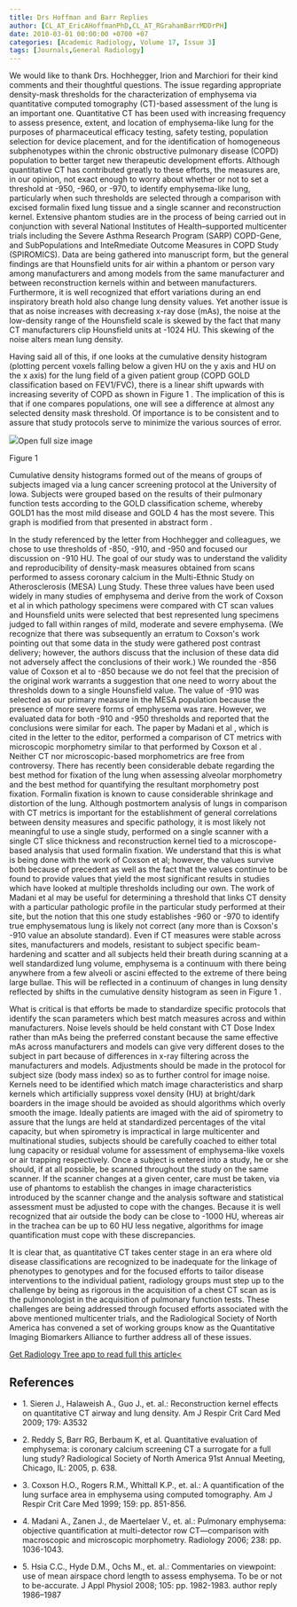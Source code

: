 ```yaml
---
title: Drs Hoffman and Barr Replies
author: [CL_AT_EricAHoffmanPhD,CL_AT_RGrahamBarrMDDrPH]
date: 2010-03-01 00:00:00 +0700 +07
categories: [Academic Radiology, Volume 17, Issue 3]
tags: [Journals,General Radiology]
---
```

We would like to thank Drs. Hochhegger, Irion and Marchiori for their kind comments and their thoughtful questions. The issue regarding appropriate density-mask thresholds for the characterization of emphysema via quantitative computed tomography (CT)-based assessment of the lung is an important one. Quantitative CT has been used with increasing frequency to assess presence, extent, and location of emphysema-like lung for the purposes of pharmaceutical efficacy testing, safety testing, population selection for device placement, and for the identification of homogeneous subphenotypes within the chronic obstructive pulmonary disease (COPD) population to better target new therapeutic development efforts. Although quantitative CT has contributed greatly to these efforts, the measures are, in our opinion, not exact enough to worry about whether or not to set a threshold at -950, -960, or -970, to identify emphysema-like lung, particularly when such thresholds are selected through a comparison with excised formalin fixed lung tissue and a single scanner and reconstruction kernel. Extensive phantom studies are in the process of being carried out in conjunction with several National Institutes of Health–supported multicenter trials including the Severe Asthma Research Program (SARP) COPD-Gene, and SubPopulations and InteRmediate Outcome Measures in COPD Study (SPIROMICS). Data are being gathered into manuscript form, but the general findings are that Hounsfield units for air within a phantom or person vary among manufacturers and among models from the same manufacturer and between reconstruction kernels within and between manufacturers. Furthermore, it is well recognized that effort variations during an end inspiratory breath hold also change lung density values. Yet another issue is that as noise increases with decreasing x-ray dose (mAs), the noise at the low-density range of the Hounsfield scale is skewed by the fact that many CT manufacturers clip Hounsfield units at -1024 HU. This skewing of the noise alters mean lung density.

Having said all of this, if one looks at the cumulative density histogram (plotting percent voxels falling below a given HU on the y axis and HU on the x axis) for the lung field of a given patient group (COPD GOLD classification based on FEV1/FVC), there is a linear shift upwards with increasing severity of COPD as shown in  Figure 1 . The implication of this is that if one compares populations, one will see a difference at almost any selected density mask threshold. Of importance is to be consistent and to assure that study protocols serve to minimize the various sources of error.

![](https://d1niluoi1dd30v.cloudfront.net/10766332/S1076633210X00022/S1076633209006722/gr1.jpg?Signature=dBcodnV%7EtkLtLNTUSKkdEuWb9TNQ%7EUQQeTM%7EmSbxgNunnRBHX88lYwW7DyCNvUuJWeN61iVXNu1EpIgC7lr%7EeuaaQ7i89Lfjr3UKAujA1mSFlESTndzt0Z-d-ii5DDJoF3H4xZyb6sXrMTMWuW-wNHo-M%7EHaWc-lhy-zB51GqpA_&Expires=1669556439&Key-Pair-Id=APKAICLNFGBCWWYGVIZQ)Open full size image

Figure 1


Cumulative density histograms formed out of the means of groups of subjects imaged via a lung cancer screening protocol at the University of Iowa. Subjects were grouped based on the results of their pulmonary function tests according to the GOLD classification scheme, whereby GOLD1 has the most mild disease and GOLD 4 has the most severe. This graph is modified from that presented in abstract form .


In the study referenced by the letter from Hochhegger and colleagues, we chose to use thresholds of -850, -910, and -950 and focused our discussion on -910 HU. The goal of our study was to understand the validity and reproducibility of density-mask measures obtained from scans performed to assess coronary calcium in the Multi-Ethnic Study on Atherosclerosis (MESA) Lung Study. These three values have been used widely in many studies of emphysema and derive from the work of Coxson et al in which pathology specimens were compared with CT scan values and Hounsfield units were selected that best represented lung specimens judged to fall within ranges of mild, moderate and severe emphysema. (We recognize that there was subsequently an erratum to Coxson's work pointing out that some data in the study were gathered post contrast delivery; however, the authors discuss that the inclusion of these data did not adversely affect the conclusions of their work.) We rounded the -856 value of Coxson et al to -850 because we do not feel that the precision of the original work warrants a suggestion that one need to worry about the thresholds down to a single Hounsfield value. The value of -910 was selected as our primary measure in the MESA population because the presence of more severe forms of emphysema was rare. However, we evaluated data for both -910 and -950 thresholds and reported that the conclusions were similar for each. The paper by Madani et al , which is cited in the letter to the editor, performed a comparison of CT metrics with microscopic morphometry similar to that performed by Coxson et al . Neither CT nor microscopic-based morphometrics are free from controversy. There has recently been considerable debate regarding the best method for fixation of the lung when assessing alveolar morphometry and the best method for quantifying the resultant morphometry post fixation. Formalin fixation is known to cause considerable shrinkage and distortion of the lung. Although postmortem analysis of lungs in comparison with CT metrics is important for the establishment of general correlations between density measures and specific pathology, it is most likely not meaningful to use a single study, performed on a single scanner with a single CT slice thickness and reconstruction kernel tied to a microscope-based analysis that used formalin fixation. We understand that this is what is being done with the work of Coxson et al; however, the values survive both because of precedent as well as the fact that the values continue to be found to provide values that yield the most significant results in studies which have looked at multiple thresholds including our own. The work of Madani et al may be useful for determining a threshold that links CT density with a particular pathologic profile in the particular study performed at their site, but the notion that this one study establishes -960 or -970 to identify true emphysematous lung is likely not correct (any more than is Coxson's -910 value an absolute standard). Even if CT measures were stable across sites, manufacturers and models, resistant to subject specific beam-hardening and scatter and all subjects held their breath during scanning at a well standardized lung volume, emphysema is a continuum with there being anywhere from a few alveoli or ascini effected to the extreme of there being large bullae. This will be reflected in a continuum of changes in lung density reflected by shifts in the cumulative density histogram as seen in  Figure 1 .

What is critical is that efforts be made to standardize specific protocols that identify the scan parameters which best match measures across and within manufacturers. Noise levels should be held constant with CT Dose Index rather than mAs being the preferred constant because the same effective mAs across manufacturers and models can give very different doses to the subject in part because of differences in x-ray filtering across the manufacturers and models. Adjustments should be made in the protocol for subject size (body mass index) so as to further control for image noise. Kernels need to be identified which match image characteristics and sharp kernels which artificially suppress voxel density (HU) at bright/dark boarders in the image should be avoided as should algorithms which overly smooth the image. Ideally patients are imaged with the aid of spirometry to assure that the lungs are held at standardized percentages of the vital capacity, but when spirometry is impractical in large multicenter and multinational studies, subjects should be carefully coached to either total lung capacity or residual volume for assessment of emphysema-like voxels or air trapping respectively. Once a subject is entered into a study, he or she should, if at all possible, be scanned throughout the study on the same scanner. If the scanner changes at a given center, care must be taken, via use of phantoms to establish the changes in image characteristics introduced by the scanner change and the analysis software and statistical assessment must be adjusted to cope with the changes. Because it is well recognized that air outside the body can be close to -1000 HU, whereas air in the trachea can be up to 60 HU less negative, algorithms for image quantification must cope with these discrepancies.

It is clear that, as quantitative CT takes center stage in an era where old disease classifications are recognized to be inadequate for the linkage of phenotypes to genotypes and for the focused efforts to tailor disease interventions to the individual patient, radiology groups must step up to the challenge by being as rigorous in the acquisition of a chest CT scan as is the pulmonologist in the acquisition of pulmonary function tests. These challenges are being addressed through focused efforts associated with the above mentioned multicenter trials, and the Radiological Society of North America has convened a set of working groups know as the Quantitative Imaging Biomarkers Alliance to further address all of these issues.

[Get Radiology Tree app to read full this article<](https://clinicalpub.com/app)

## References

- 1\. Sieren J., Halaweish A., Guo J., et. al.: Reconstruction kernel effects on quantitative CT airway and lung density. Am J Respir Crit Card Med 2009; 179: A3532


- 2\.  Reddy S, Barr RG, Berbaum K, et al. Quantitative evaluation of emphysema: is coronary calcium screening CT a surrogate for a full lung study? Radiological Society of North America 91st Annual Meeting, Chicago, IL: 2005, p. 638.


- 3\. Coxson H.O., Rogers R.M., Whittall K.P., et. al.: A quantification of the lung surface area in emphysema using computed tomography. Am J Respir Crit Care Med 1999; 159: pp. 851-856.


- 4\. Madani A., Zanen J., de Maertelaer V., et. al.: Pulmonary emphysema: objective quantification at multi-detector row CT—comparison with macroscopic and microscopic morphometry. Radiology 2006; 238: pp. 1036-1043.


- 5\. Hsia C.C., Hyde D.M., Ochs M., et. al.: Commentaries on viewpoint: use of mean airspace chord length to assess emphysema. To be or not to be-accurate. J Appl Physiol 2008; 105: pp. 1982-1983. author reply 1986–1987